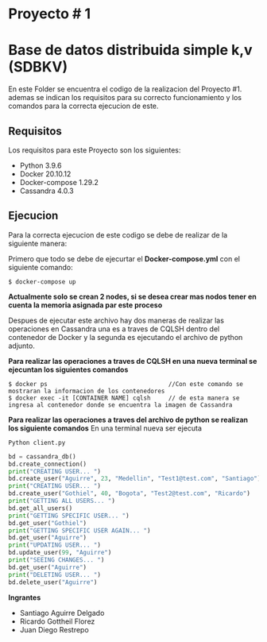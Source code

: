 # Proyecto # 1
# Base de datos distribuida simple k,v (SDBKV)

En este Folder se encuentra el codigo de la realizacion del Proyecto #1. ademas se indican los requisitos para su correcto funcionamiento
y los comandos para la correcta ejecucion de este. 

## Requisitos

Los requisitos para este Proyecto son los siguientes:

- Python 3.9.6
- Docker 20.10.12
- Docker-compose 1.29.2
- Cassandra 4.0.3

## Ejecucion

Para la correcta ejecucion de este codigo se debe de realizar de la siguiente manera: 

Primero que todo se debe de ejecurtar el **Docker-compose.yml** con el siguiente comando:

```
$ docker-compose up 
```

**Actualmente solo se crean 2 nodes, si se desea crear mas nodos tener en cuenta la memoria asignada par este proceso**
 
Despues de ejecutar este archivo hay dos maneras de realizar las operaciones en Cassandra una es a traves de CQLSH dentro del contenedor de Docker
y la segunda es ejecutando el archivo de python adjunto.

**Para realizar las operaciones a traves de CQLSH en una nueva terminal se ejecuntan los siguientes comandos**

```
$ docker ps                                  //Con este comando se mostraran la informacion de los contenedores
$ docker exec -it [CONTAINER NAME] cqlsh     // de esta manera se ingresa al contenedor donde se encuentra la imagen de Cassandra
```

**Para realizar las operaciones a traves del archivo de python se realizan los siguiente comandos**
En una terminal nueva ser ejecuta 
```
Python client.py
```


``` py 
bd = cassandra_db()
bd.create_connection()
print("CREATING USER... ")
bd.create_user("Aguirre", 23, "Medellin", "Test1@test.com", "Santiago")
print("CREATING USER... ")
bd.create_user("Gothiel", 40, "Bogota", "Test2@test.com", "Ricardo")
print("GETTING ALL USERS... ")
bd.get_all_users()
print("GETTING SPECIFIC USER... ")
bd.get_user("Gothiel")
print("GETTING SPECIFIC USER AGAIN... ")
bd.get_user("Aguirre")
print("UPDATING USER... ")
bd.update_user(99, "Aguirre")
print("SEEING CHANGES... ")
bd.get_user("Aguirre")
print("DELETING USER... ")
bd.delete_user("Aguirre")
```

**Ingrantes**
 - Santiago Aguirre Delgado
 - Ricardo Gottheil Florez
 - Juan Diego Restrepo 
 